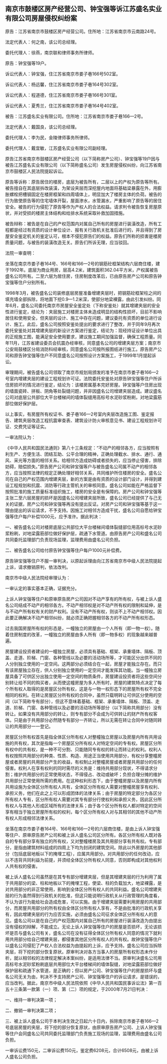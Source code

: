 ## 南京市鼓楼区房产经营公司、钟宝强等诉江苏盛名实业有限公司房屋侵权纠纷案

原告：江苏省南京市鼓楼区房产经营公司。住所地：江苏省南京市云南路24号。

法定代表人：何之南，该公司总经理。

委托代理人：徐燕，南京联和律师事务所律师。

原告：钟宝强等19户。

诉讼代表人：钟宝强，住江苏省南京市娄子巷166号502室。

诉讼代表人：杨远馨，住江苏省南京市娄子巷164号302室。

诉讼代表人：程道德，住江苏省南京市娄子巷166号301室。

诉讼代表人：夏秀兰，住江苏省南京市娄子巷164号402室。

被告：江苏盛名实业有限公司。住所地：江苏省南京市娄子巷166—2号。

法定代表人：戴国良，该公司总经理。

委托代理人：李为民，金陵律师事务所律师。

委托代理人：戴宜敏，江苏盛名实业有限公司副经理。

原告江苏省南京市鼓楼区房产经营公司（以下简称房产公司）、钟宝强等19户因与被告江苏盛名实业有限公司（以下简称盛名公司）发生房屋侵权纠纷，向江苏省南京市鼓楼区人民法院提起诉讼。

原告等诉称：原告居住的楼房，底层为被告所有，二层以上的产权为原告等所有。被告擅自在其底层拆改装潢，为架设夹层而深挖屋内地面将基础梁暴露在外，用膨胀螺栓把槽钢固定在楼房框架和四周墙体上，明显加大了楼房主体的负荷。被告的行为致使原告等的住宅墙体开裂，屋面渗水，水管漏水，严重影响了原告等的居住安全。被告的行为侵犯了原告等作为产权人的合法权益。请求判令被告恢复房屋原状，并对受损的楼房主体结构和给排水系统采取补救加固措施。

被告辩称：被告是在自己的产权范围内对属自己所有的房屋进行装潢改造，所有工程都是经过有资质的设计单位设计、报有关行政机关批准后进行的，并且得到了房屋安全鉴定机关的鉴定认可，根本不侵犯原告们的权益。原告们所称的损害是楼房质量问题，与被告的装潢改造无关。原告们所诉无理，应当驳回。

法院一审查明：

坐落在南京市娄子巷164号、166号和166—2号的钢筋砼框架结构六层商住楼，建于1992年。底层为商业用房，层高4.2米，建筑面积362.04平方米，产权属被告盛名公司所有。二至六层为居住房，住房制度改革后，已由原告房产公司和原告钟宝强等住户分别所有。

1998年3月，被告盛名公司装修底层房屋准备增建夹层时，把钢筋砼框架柱之间的填充墙全部拆除，将地面下挖0.9—1.2米深，使部分地梁裸露，由此引发纠纷。同年6月，盛名公司委托南京市房屋安全鉴定处（下称安鉴处）就其增建夹层的安全性进行鉴定，结论为：夹层施工对楼房主体未造成明显的结构性损坏，目前不影响居住和使用安全，但夹层的设计、施工中存在问题，建议委托有资质的单位进行设计、施工。此后，盛名公司按照安鉴处提出的要求进行了整改，并于同年9月再次委托安鉴处对其增建夹层的新设计方案进行鉴定，结论为：现经持证设计单位出具的正规施工图，能满足安全使用要求，建议施工期间加强监督，确保工程质量。同年11月，江苏省建设委员会抗震办经审核，同意盛名公司的增建夹层方案；南京市公安局鼓楼区分局消防科经审核，同意盛名公司按所报图纸进行施工。原告房产公司和原告钟宝强等住户不同意盛名公司按照设计方案施工，于1999年1月提起诉讼。

审理期间，被告盛名公司领取了南京市规划局颁发的准予在南京市娄子巷166—2号室内增建夹层的建设工程规划许可证。法院委托安鉴处对原告钟宝强等住户所诉住房损坏的情况进行鉴定，结论为：该楼房属基本完好房屋。钟宝强等户住房出现的墙面瓷砖、拼板、阴角等处裂缝问题，并非因盛名公司增建夹层造成。建议盛名公司对底层公共部位大平台楼梯间的墙体裂缝用高标号水泥砂浆粉刷，对地梁露筋部位做好保护层。

以上事实，有房屋所有权证书、娄子巷166—2号室内夹层改造施工图、鉴定报告、建筑夹层改造工程抗震审查表、建筑设计防火审核意见书、建设工程规划许可证、交费凭证等证实。

一审法院认为：

《中华人民共和国民法通则》第八十三条规定：“不动产的相邻各方，应当按照有利生产、方便生活、团结互助、公平合理的精神，正确处理截水、排水、通行、通风、采光等方面的相邻关系。给相邻方造成妨碍或者损失的，应当停止侵害，排除妨碍，赔偿损失。”原告房产公司和钟宝强等户与被告盛名公司属不动产的相邻各方，应当按照法律的规定正确处理好相邻关系，共同维护所住楼房的安全。盛名公司在自己的产权范围内增建夹层，新的方案是由有资质的设计部门设计，并得到建设工程规划和抗震、消防等行政主管机关的审核同意。盛名公司如能在严格监督下按照批准的施工质量标准组织施工，楼房的安全是有保障的。房产公司和钟宝强等主张二至六层房屋的损坏是因盛名公司增建夹层所致，盛名公司已经提供了与己无关的证据，房产公司和钟宝强等再没有提出反证。对房产公司和钟宝强等基于这一理由提出的诉讼请求，不予支持。因施工对相邻方造成干扰，盛名公司自愿给钟宝强等住户每户补偿1000元，应予准许。据此判决：

一、被告盛名公司对楼房底层公共部位大平台楼梯间墙体裂缝部位用高标号水泥砂浆粉刷，对地梁露筋部位做好保护层，疏通下水管道。由原告房产公司和盛名公司共同委托监理部门负责现场监理，监理费用由盛名公司负担。

二、被告盛名公司给付原告钟宝强等住户每户1000元补偿费。

原告钟宝强等住户不服一审判决，以原起诉理由向江苏省南京市中级人民法院提起上诉，请求撤销原判，依法改判。

南京市中级人民法院经审理认为：

一审认定的事实基本正确，证据充分。

上诉人钟宝强等住户和原审原告房产公司因对不动产享有的所有权，与被上诉人盛名公司结成不动产的相邻各方。不动产相邻权是对不动产所有权的限制和延伸，是与不动产所有权有关的财产权利。没有不动产所有权，则谈不上不动产相邻权。因此要正确解决不动产相邻纠纷，就必须正确把握相邻各方的不动产所有权形态。

过去我国房屋所有权的形态是，一幢独立的房屋由一个人所有（即一物一权）。随着住房制度的改革，一幢独立的房屋由多人所有（即一物多权）的现象越来越普遍。

房屋建设投资者建设的一幢独立房屋，必须具有基础、框架、承重墙体、隔板、顶盖、走道、阶梯、门窗、各种管线以及必要的活动场所等，才可能区分出供不同的人分别独立使用的一定空间。这两部分必须结合在一起，房屋才能独立存在。而只有该房屋独立存在，供人分别独立使用的一定空间才能发挥其功能。当一幢独立房屋具备了可供区分出独立使用一定空间的物质条件，房屋建设投资者将这些空间分别转让给不同的购买者，从而使这幢房屋为多人所有时，房屋的建筑特点决定了每个所有权人取得的是房屋区分所有权，这是与一物一权形态下的房屋所有权不完全相同的权利。在转让房屋区分所有权的合同中，虽然只载明转让可供区分使用的空间（以下简称专有部分），但这不意味着基础、框架、承重墙体、隔板、顶盖、走道、阶梯、门窗、各种管线以及必要的活动场所等部分（以下简称共用部分）没有转让。如果没有共用部分的转让，则专有部分不会成为可供转让的财产所有权客体。只是由于共用部分必然随专有部分一齐转让，所以无需在转让合同中对随同转让的共用部分一一登记。

房屋区分所有权首先是指全体区分所有权人对整幢独立房屋以及房屋内所有共用设施的共有权，其次是指每一个房屋区分所有权人对特定空间的专有权。房屋区分所有权中的共有权，是一种不可分割、只能随同专有权的转让而转让的权利。权利人有权按照共用部分的种类、性质、构造、用途正当使用共用部分，有权分享整幢房屋或者房屋的共用部分产生的收益，有权制止对整幢房屋或者房屋共用部分的任何侵害。权利人在享有权利的同时需尽的义务是：维持共用部分现状，不得请求分割；维护共用部分的正常使用状态，不得侵占、改动或破坏；负担合理分摊的维护共用部分正常使用所需的费用。在这种权利形态下，由于整幢房屋以及房屋内所有共用设施为全体区分所有权人共有，全体区分所有权人需要对整幢房屋享有权利、承担义务，他们在此之上可以形成团体的法律关系；由于房屋的特定部分为各区分所有权人专有，区分所有权人需要对其专有部分行使权利和承担义务，因此区分所有权人与其他人形成区域所有的法律关系；由于各个区分所有权人都对特定的空间享有相当于独立房屋所有权的权利，每个区分所有权人对与其相邻的其他不动产所有权人形成相邻法律关系。

坐落在南京市娄子巷164号、166号和166—2号的六层商住楼，是由上诉人钟宝强等住户、原审原告房产公司和被上诉人盛名公司区分所有。各区分所有权人既对各自的专有部分享有独立的所有权，又对整幢楼房及其共用部分享有共有权。专有部分，是指由建筑材料组成的四周上下均为封闭的建筑空间。除此以外房屋的其他部分（包括底层地板以下的掩埋工程），应属共用部分。对共用部分的任何改动，应以不违背共同利益为前提，并须经全体区分所有权人同意，否则即构成对其他权利人共有权的侵害。

被上诉人盛名公司虽然是在其专有部分增建夹层，但是其增建夹层的行为利用了属于共用部分的梁、柱和地板以下的掩埋工程，使梁、柱的负载加大，地梁裸露，是对共用部分的非正常使用，影响到全体区分所有权人的共同利益。盛名公司增建夹层的行为虽然得到行政机关的批准，但这只能说明行政机关从行政管理的角度看，不认为该行为能给社会造成危害，可以实施。由于增建夹层需要利用房屋的共用部分，而房屋共用部分的所有权由全体区分所有权人享有，不是由批准的行政机关享有，因此增建夹层的行为应否实施，必须由盛名公司征求全体区分所有权人的意见。盛名公司以是在自己的产权范围内对属自己所有的房屋进行装潢改造为由提出没有侵权的辩解，不能成立。无论上诉人钟宝强等住户的房屋是否损坏，无论该损坏是否与盛名公司有关，盛名公司在没有征得全体区分所有权人同意的情况下就利用共用部分给自己增建夹层，都侵害其他区分所有权人的共有权。故钟宝强等住户以盛名公司侵犯了产权人合法权益为由提起的上诉，应予支持。盛名公司应当拆除夹层，将下挖的部分恢复原状。原审判决对各方当事人的房屋所有权形态未作分析，就以相邻权的法律规定解决本案纠纷，是适用法律不当。原审判决盛名公司用高标号水泥砂浆粉刷底层共用部位大平台楼梯间的墙体裂缝，对地梁露筋部位做好保护层和疏通下水管道，是正确的；但以房产公司、钟宝强等住户的房屋损坏与盛名公司无关为由，判决不予支持房产公司、钟宝强等住户的诉讼请求，是错误的，应当改判。据此，南京市中级人民法院依照《中华人民共和国民事诉讼法》第一百五十三条第一款第（一）项、第（二）项的规定，于2000年7月21日判决：

一、维持一审判决第一项；

二、撤销一审判决第二项；

三、被上诉人盛名公司于本判决生效之日起六十日内，拆除南京市娄子巷166—2号底层房屋的夹层，将下挖的部分恢复原状，由原审原告房产公司、上诉人钟宝强等住户会同盛名公司共同委托监理部门负责施工现场的监理，监理费用由盛名公司负担。

一审诉讼费150元，二审诉讼费150元，鉴定费6208元，合计6508元，由被上诉人盛名公司负担。

